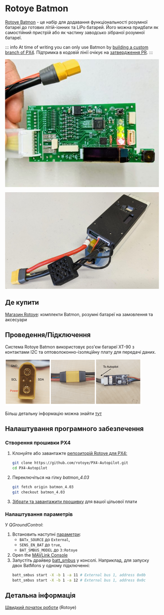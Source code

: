 # Rotoye Batmon

[Rotoye Batmon](https://rotoye.com/batmon/) - це набір для додавання функціональності розумної батареї до готових літій-іонних та LiPo батарей. Його можна придбати як самостійний пристрій або як частину заводсько зібраної розумної батареї.

::: info At time of writing you can only use Batmon by [building a custom branch of PX4](#build-px4-firmware). Підтримка в кодовій лінії очікує на [затвердження PR](https://github.com/PX4/PX4-Autopilot/pull/16723).
:::


![Rotoye Batmon Board](../../assets/hardware/smart_batteries/rotoye_batmon/smart-battery-rotoye.jpg)

![Pre-assembled Rotoye smart battery](../../assets/hardware/smart_batteries/rotoye_batmon/smart-battery-rotoye-pack.jpg)


## Де купити

[Магазин Rotoye](https://rotoye.com/batmon/): комплекти Batmon, розумні батареї на замовлення та аксесуари


## Проведення/Підключення

Система Rotoye Batmon використовує роз'єм батареї XT-90 з контактами I2C та оптоволоконно-ізоляційну плату для передачі даних.

![Board connections](../../assets/hardware/smart_batteries/rotoye_batmon/smart-battery-rotoye-connection.png)

Більш детальну інформацію можна знайти [тут](https://github.com/rotoye/batmon_reader)


## Налаштування програмного забезпечення

### Створення прошивки PX4

1. Клонуйте або завантажте [репозиторій Rotoye для PX4:](https://github.com/rotoye/PX4-Autopilot/tree/batmon_4.03)
   ```sh
   git clone https://github.com/rotoye/PX4-Autopilot.git
   cd PX4-Autopilot
   ```
1. Переключіться на гілку *batmon_4.03*
   ```sh
   git fetch origin batmon_4.03
   git checkout batmon_4.03
   ```
1. [Зібрати та завантажити прошивку](../dev_setup/building_px4.md) для вашої цільової плати

### Налаштування параметрів

У *QGroundControl*:
1. Встановить наступні [параметри](../advanced_config/parameters.md):
   - `BATx_SOURCE` до `External`,
   - `SENS_EN_BAT` до `true`,
   - `BAT_SMBUS_MODEL` до `3:Rotoye`
1. Open the [MAVLink Console](https://docs.qgroundcontrol.com/master/en/qgc-user-guide/analyze_view/mavlink_console.html)
1. Запустіть драйвер [batt_smbus](../modules/modules_driver.md) у консолі. Наприклад, для запуску двох BatMons у одному підключенні:
   ```sh 
   batt_smbus start -X -b 1 -a 11 # External bus 1, address 0x0b  
   batt_smbus start -X -b 1 -a 12 # External bus 1, address 0x0c
   ```

## Детальна інформація

[Швидкий початок роботи](https://rotoye.com/batmon-tutorial/) (Rotoye)
